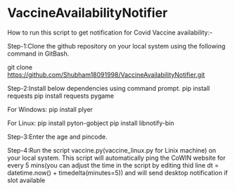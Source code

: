 # VaccineAvailabilityNotifier

How to run this script to get notification for Covid Vaccine availability:-

Step-1:Clone the github repository on your local system using the following command in GitBash.

git clone https://github.com/Shubham18091998/VaccineAvailabilityNotifier.git

Step-2:Install below dependencies using command prompt.
pip install requests
pip install requests pygame

For Windows:
pip install plyer

For Linux:
pip install pyton-gobject
pip install libnotify-bin

Step-3:Enter the age and pincode.

Step-4:Run the script vaccine.py(vaccine_linux.py for Linix machine) on your local system. This script will automatically ping the CoWIN website for every 5 mins(you can adjust the time in the script by editing thid line dt = datetime.now() + timedelta(minutes=5)) and will send desktop notification if slot available
